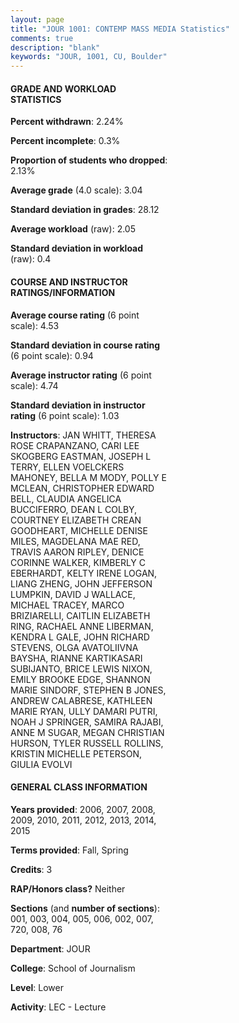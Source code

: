 ```yaml
---
layout: page
title: "JOUR 1001: CONTEMP MASS MEDIA Statistics"
comments: true
description: "blank"
keywords: "JOUR, 1001, CU, Boulder"
--- 
```

<head>
<script src="https://ajax.googleapis.com/ajax/libs/jquery/2.1.3/jquery.min.js"></script>
<script src="https://dl.dropboxusercontent.com/s/pc42nxpaw1ea4o9/highcharts.js?dl=0"></script>
<!-- <script src="../assets/js/highcharts.js"></script> -->
<style type="text/css">@font-face {
	font-family: "Bebas Neue";
	src: url(https://www.filehosting.org/file/details/544349/BebasNeue%20Regular.otf) format("opentype");
	}
	h1.Bebas { 
		font-family: "Bebas Neue", Verdana, Tahoma;
	}
</style>
</head>
<body>
	<div id="container" style="float: right; width: 45%; height: 88%; margin-left: 2.5%; margin-right: 2.5%;"></div>
	<script language="JavaScript">
		$(document).ready(function() {
		var chart = {type: 'column'};
		var title = {text: 'Grade Distribution'};
		var xAxis = {categories: ['A','B','C','D','F'],crosshair: true};
		var yAxis = {min: 0,title: {text: 'Percentage'}};
		var tooltip = {headerFormat: '<center><b><span style="font-size:20px">{point.key}</span></b></center>',
		               pointFormat: '<td style="padding:0"><b>{point.y:.1f}%</b></td>',
		               footerFormat: '</table>',shared: true,useHTML: true};
		var plotOptions = {column: {pointPadding: 0.0,borderWidth: 0}};  
		var credits = {enabled: false};var series= [{name: 'Percent',data: [29.56,47.6,17.48,3.46,1.91,]}];
		var json = {};
		json.chart = chart;
		json.title = title;
		json.tooltip = tooltip;
		json.xAxis = xAxis;
		json.yAxis = yAxis;  
		json.series = series;
		json.plotOptions = plotOptions;  
		json.credits = credits;
		$('#container').highcharts(json);
	});
	</script>
</body>
			   
#### GRADE AND WORKLOAD STATISTICS

**Percent withdrawn**: 2.24%

**Percent incomplete**: 0.3%

**Proportion of students who dropped**: 2.13%

**Average grade** (4.0 scale): 3.04

**Standard deviation in grades**: 28.12

**Average workload** (raw): 2.05

**Standard deviation in workload** (raw): 0.4

#### COURSE AND INSTRUCTOR RATINGS/INFORMATION

**Average course rating** (6 point scale): 4.53

**Standard deviation in course rating** (6 point scale): 0.94

**Average instructor rating** (6 point scale): 4.74

**Standard deviation in instructor rating** (6 point scale): 1.03

**Instructors**: JAN WHITT, THERESA ROSE CRAPANZANO, CARI LEE SKOGBERG EASTMAN, JOSEPH L TERRY, ELLEN VOELCKERS MAHONEY, BELLA M MODY, POLLY E MCLEAN, CHRISTOPHER EDWARD BELL, CLAUDIA ANGELICA BUCCIFERRO, DEAN L COLBY, COURTNEY ELIZABETH CREAN GOODHEART, MICHELLE DENISE MILES, MAGDELANA MAE RED, TRAVIS AARON RIPLEY, DENICE CORINNE WALKER, KIMBERLY C EBERHARDT, KELTY IRENE LOGAN, LIANG ZHENG, JOHN JEFFERSON LUMPKIN, DAVID J WALLACE, MICHAEL TRACEY, MARCO BRIZIARELLI, CAITLIN ELIZABETH RING, RACHAEL ANNE LIBERMAN, KENDRA L GALE, JOHN RICHARD STEVENS, OLGA AVATOLIIVNA BAYSHA, RIANNE KARTIKASARI SUBIJANTO, BRICE LEWIS NIXON, EMILY BROOKE EDGE, SHANNON MARIE SINDORF, STEPHEN B JONES, ANDREW CALABRESE, KATHLEEN MARIE RYAN, ULLY DAMARI PUTRI, NOAH J SPRINGER, SAMIRA RAJABI, ANNE M SUGAR, MEGAN CHRISTIAN HURSON, TYLER RUSSELL ROLLINS, KRISTIN MICHELLE PETERSON, GIULIA EVOLVI

#### GENERAL CLASS INFORMATION

**Years provided**: 2006, 2007, 2008, 2009, 2010, 2011, 2012, 2013, 2014, 2015

**Terms provided**: Fall, Spring

**Credits**: 3

**RAP/Honors class?** Neither

**Sections** (and **number of sections**): 001, 003, 004, 005, 006, 002, 007, 720, 008, 76

**Department**: JOUR

**College**: School of Journalism

**Level**: Lower

**Activity**: LEC - Lecture